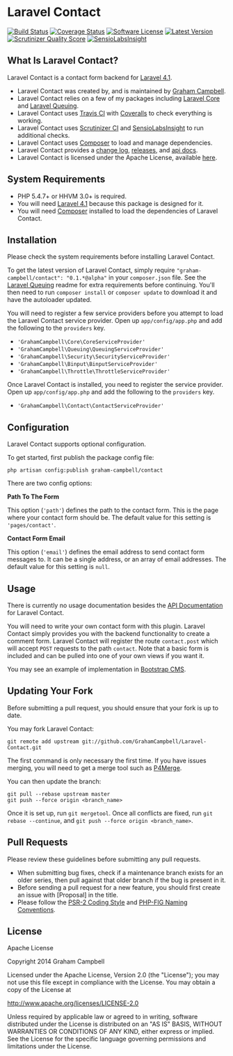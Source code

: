 Laravel Contact
===============


[![Build Status](https://img.shields.io/travis/GrahamCampbell/Laravel-Contact/master.svg)](https://travis-ci.org/GrahamCampbell/Laravel-Contact)
[![Coverage Status](https://img.shields.io/coveralls/GrahamCampbell/Laravel-Contact/master.svg)](https://coveralls.io/r/GrahamCampbell/Laravel-Contact)
[![Software License](https://img.shields.io/badge/license-Apache%202.0-brightgreen.svg)](https://github.com/GrahamCampbell/Laravel-Contact/blob/master/LICENSE.md)
[![Latest Version](https://img.shields.io/github/release/GrahamCampbell/Laravel-Contact.svg)](https://github.com/GrahamCampbell/Laravel-Contact/releases)
[![Scrutinizer Quality Score](https://scrutinizer-ci.com/g/GrahamCampbell/Laravel-Contact/badges/quality-score.png?s=e6a3e1e0e7c144da9d5f0324b45bed135579f6fe)](https://scrutinizer-ci.com/g/GrahamCampbell/Laravel-Contact)
[![SensioLabsInsight](https://insight.sensiolabs.com/projects/8d54e859-7c8e-47e0-aced-11b84f3cca3e/mini.png)](https://insight.sensiolabs.com/projects/8d54e859-7c8e-47e0-aced-11b84f3cca3e)


## What Is Laravel Contact?

Laravel Contact is a contact form backend for [Laravel 4.1](http://laravel.com).

* Laravel Contact was created by, and is maintained by [Graham Campbell](https://github.com/GrahamCampbell).
* Laravel Contact relies on a few of my packages including [Laravel Core](https://github.com/GrahamCampbell/Laravel-Core) and [Laravel Queuing](https://github.com/GrahamCampbell/Laravel-Queuing).
* Laravel Contact uses [Travis CI](https://travis-ci.org/GrahamCampbell/Laravel-Contact) with [Coveralls](https://coveralls.io/r/GrahamCampbell/Laravel-Contact) to check everything is working.
* Laravel Contact uses [Scrutinizer CI](https://scrutinizer-ci.com/g/GrahamCampbell/Laravel-Contact) and [SensioLabsInsight](https://insight.sensiolabs.com/projects/8d54e859-7c8e-47e0-aced-11b84f3cca3e) to run additional checks.
* Laravel Contact uses [Composer](https://getcomposer.org) to load and manage dependencies.
* Laravel Contact provides a [change log](https://github.com/GrahamCampbell/Laravel-Contact/blob/master/CHANGELOG.md), [releases](https://github.com/GrahamCampbell/Laravel-Contact/releases), and [api docs](http://grahamcampbell.github.io/Laravel-Contact).
* Laravel Contact is licensed under the Apache License, available [here](https://github.com/GrahamCampbell/Laravel-Contact/blob/master/LICENSE.md).


## System Requirements

* PHP 5.4.7+ or HHVM 3.0+ is required.
* You will need [Laravel 4.1](http://laravel.com) because this package is designed for it.
* You will need [Composer](https://getcomposer.org) installed to load the dependencies of Laravel Contact.


## Installation

Please check the system requirements before installing Laravel Contact.

To get the latest version of Laravel Contact, simply require `"graham-campbell/contact": "0.1.*@alpha"` in your `composer.json` file. See the [Laravel Queuing](https://github.com/GrahamCampbell/Laravel-Queuing) readme for extra requirements before continuing. You'll then need to run `composer install` or `composer update` to download it and have the autoloader updated.

You will need to register a few service providers before you attempt to load the Laravel Contact service provider. Open up `app/config/app.php` and add the following to the `providers` key.

* `'GrahamCampbell\Core\CoreServiceProvider'`
* `'GrahamCampbell\Queuing\QueuingServiceProvider'`
* `'GrahamCampbell\Security\SecurityServiceProvider'`
* `'GrahamCampbell\Binput\BinputServiceProvider'`
* `'GrahamCampbell\Throttle\ThrottleServiceProvider'`

Once Laravel Contact is installed, you need to register the service provider. Open up `app/config/app.php` and add the following to the `providers` key.

* `'GrahamCampbell\Contact\ContactServiceProvider'`


## Configuration

Laravel Contact supports optional configuration.

To get started, first publish the package config file:

    php artisan config:publish graham-campbell/contact

There are two config options:

**Path To The Form**

This option (`'path'`) defines the path to the contact form. This is the page where your contact form should be. The default value for this setting is `'pages/contact'`.

**Contact Form Email**

This option (`'email'`) defines the email address to send contact form messages to. It can be a single address, or an array of email addresses. The default value for this setting is `null`.


## Usage

There is currently no usage documentation besides the [API Documentation](http://grahamcampbell.github.io/Laravel-Contact
) for Laravel Contact.

You will need to write your own contact form with this plugin. Laravel Contact simply provides you with the backend functionality to create a comment form. Laravel Contact will register the route `contact.post` which will accept `POST` requests to the path `contact`. Note that a basic form is included and can be pulled into one of your own views if you want it.

You may see an example of implementation in [Bootstrap CMS](https://github.com/GrahamCampbell/Bootstrap-CMS).


## Updating Your Fork

Before submitting a pull request, you should ensure that your fork is up to date.

You may fork Laravel Contact:

    git remote add upstream git://github.com/GrahamCampbell/Laravel-Contact.git

The first command is only necessary the first time. If you have issues merging, you will need to get a merge tool such as [P4Merge](http://perforce.com/product/components/perforce_visual_merge_and_diff_tools).

You can then update the branch:

    git pull --rebase upstream master
    git push --force origin <branch_name>

Once it is set up, run `git mergetool`. Once all conflicts are fixed, run `git rebase --continue`, and `git push --force origin <branch_name>`.


## Pull Requests

Please review these guidelines before submitting any pull requests.

* When submitting bug fixes, check if a maintenance branch exists for an older series, then pull against that older branch if the bug is present in it.
* Before sending a pull request for a new feature, you should first create an issue with [Proposal] in the title.
* Please follow the [PSR-2 Coding Style](https://github.com/php-fig/fig-standards/blob/master/accepted/PSR-2-coding-style-guide.md) and [PHP-FIG Naming Conventions](https://github.com/php-fig/fig-standards/blob/master/bylaws/002-psr-naming-conventions.md).


## License

Apache License

Copyright 2014 Graham Campbell

Licensed under the Apache License, Version 2.0 (the "License");
you may not use this file except in compliance with the License.
You may obtain a copy of the License at

 http://www.apache.org/licenses/LICENSE-2.0

Unless required by applicable law or agreed to in writing, software
distributed under the License is distributed on an "AS IS" BASIS,
WITHOUT WARRANTIES OR CONDITIONS OF ANY KIND, either express or implied.
See the License for the specific language governing permissions and
limitations under the License.
